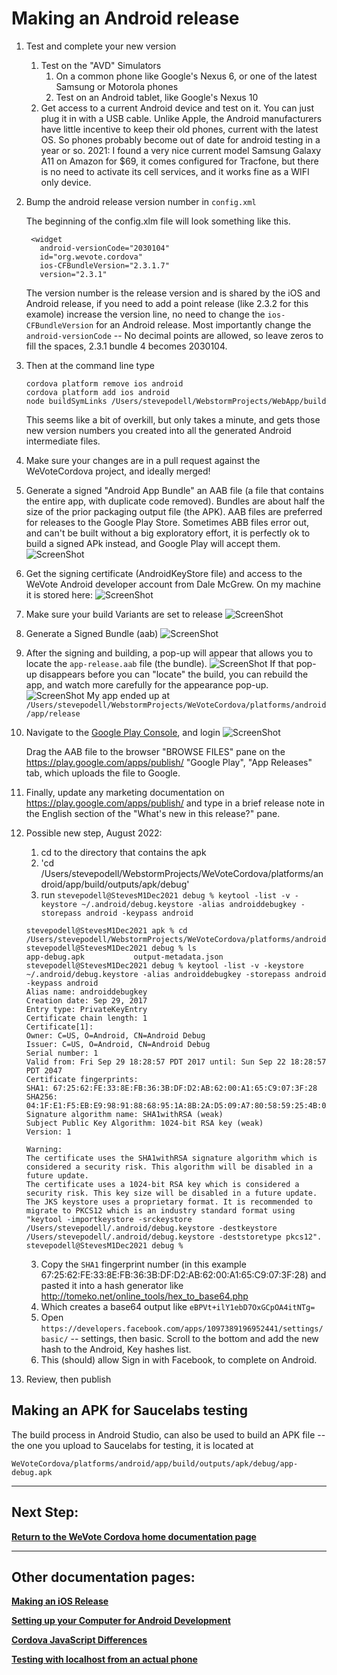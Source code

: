 # Making an Android release

1. Test and complete your new version
    1. Test on the "AVD" Simulators
        1. On a common phone like Google's Nexus 6, or one of the latest Samsung or Motorola phones
        1. Test on an Android tablet, like Google's Nexus 10
    2. Get access to a current Android device and test on it.  You can just plug it in with a USB cable.  Unlike Apple, the Android 
    manufacturers have little incentive to keep their old phones, current with the latest OS.  So phones probably become out of date 
    for android testing in a year or so.  2021:  I found a very nice current model Samsung Galaxy A11 on Amazon for $69, it comes configured for Tracfone, but 
    there is no need to activate its cell services, and it works fine as a WIFI only device.

2. Bump the android release version number in `config.xml`

   The beginning of the config.xlm file will look something like this.
   ```
    <widget
      android-versionCode="2030104"
      id="org.wevote.cordova"
      ios-CFBundleVersion="2.3.1.7"
      version="2.3.1"
   ```
   The version number is the release version and is shared by the iOS and Android release, if you need to add a point release 
   (like 2.3.2 for this examole) increase the version line, no need to change the `ios-CFBundleVersion` for an Android release. 
   Most importantly change the `android-versionCode` -- No decimal points are allowed, so leave zeros to fill the spaces, 2.3.1 bundle 4 becomes 2030104.

3. Then at the command line type
    ```
    cordova platform remove ios android
    cordova platform add ios android
    node buildSymLinks /Users/stevepodell/WebstormProjects/WebApp/build
   ```
   This seems like a bit of overkill, but only takes a minute, and gets those new version numbers you created into all the generated Android intermediate files.

4. Make sure your changes are in a pull request against the WeVoteCordova project, and ideally merged!

5. Generate a signed "Android App Bundle" an AAB file (a file that contains the entire app, with duplicate code removed).  Bundles are about half the
size of the prior packaging output file (the APK).  AAB files are preferred for releases to the Google Play Store.  Sometimes ABB files error out, and can't be built without a big exploratory effort, it is perfectly ok to build a signed APk instead, and Google Play will accept them.
![ScreenShot](images/AndroidReleaseGenerateSignedBundle.png)

6. Get the signing certificate (AndroidKeyStore file) and access to the WeVote Android developer account from Dale McGrew.  On my machine it is stored here:
![ScreenShot](images/AndroidKeyStore.png)

7. Make sure your build Variants are set to release
![ScreenShot](images/ReleaseVariants.png)

8. Generate a Signed Bundle (aab)
![ScreenShot](images/GenerateAbb.png)

9. After the signing and building, a pop-up will appear that allows you to locate the `app-release.aab` file (the bundle).
![ScreenShot](images/AndroidReleaseLocation.png) 
  If that pop-up disappears before you can "locate" the build, you can rebuild the app, and watch more carefully for the appearance pop-up.
![ScreenShot](images/LocationOfAAB.png)
   My app ended up at `/Users/stevepodell/WebstormProjects/WeVoteCordova/platforms/android/app/release`
10. Navigate to the [Google Play Console](https://play.google.com/apps/publish/?account=5667543967745776856#AppListPlace), 
and login
![ScreenShot](images/AndroidReleasePlayGoogleCom.png)
    
     Drag the AAB file to the browser "BROWSE FILES" pane on the https://play.google.com/apps/publish/  "Google Play", "App Releases" tab, which uploads the file to Google.

11. Finally, update any marketing documentation on https://play.google.com/apps/publish/ and type in a brief release note
in the English section of the "What's new in this release?" pane.

12. Possible new step, August 2022:
     1. cd to the directory that contains the apk
     2. 'cd /Users/stevepodell/WebstormProjects/WeVoteCordova/platforms/android/app/build/outputs/apk/debug'
     3. run  `stevepodell@StevesM1Dec2021 debug % keytool -list -v -keystore ~/.android/debug.keystore -alias androiddebugkey -storepass android -keypass android`
     ```
    stevepodell@StevesM1Dec2021 apk % cd /Users/stevepodell/WebstormProjects/WeVoteCordova/platforms/android/app/build/outputs/apk/debug
    stevepodell@StevesM1Dec2021 debug % ls
    app-debug.apk           output-metadata.json
    stevepodell@StevesM1Dec2021 debug % keytool -list -v -keystore ~/.android/debug.keystore -alias androiddebugkey -storepass android -keypass android
    Alias name: androiddebugkey
    Creation date: Sep 29, 2017
    Entry type: PrivateKeyEntry
    Certificate chain length: 1
    Certificate[1]:
    Owner: C=US, O=Android, CN=Android Debug
    Issuer: C=US, O=Android, CN=Android Debug
    Serial number: 1
    Valid from: Fri Sep 29 18:28:57 PDT 2017 until: Sun Sep 22 18:28:57 PDT 2047
    Certificate fingerprints:
    SHA1: 67:25:62:FE:33:8E:FB:36:3B:DF:D2:AB:62:00:A1:65:C9:07:3F:28
    SHA256: 04:1F:E1:F5:EB:E9:98:91:88:68:95:1A:8B:2A:D5:09:A7:80:58:59:25:4B:0A:54:4B:DB:FB:42:0B:1C:26:59
    Signature algorithm name: SHA1withRSA (weak)
    Subject Public Key Algorithm: 1024-bit RSA key (weak)
    Version: 1
    
    Warning:
    The certificate uses the SHA1withRSA signature algorithm which is considered a security risk. This algorithm will be disabled in a future update.
    The certificate uses a 1024-bit RSA key which is considered a security risk. This key size will be disabled in a future update.
    The JKS keystore uses a proprietary format. It is recommended to migrate to PKCS12 which is an industry standard format using "keytool -importkeystore -srckeystore /Users/stevepodell/.android/debug.keystore -destkeystore /Users/stevepodell/.android/debug.keystore -deststoretype pkcs12".
    stevepodell@StevesM1Dec2021 debug %
    ```
    3. Copy the `SHA1` fingerprint number (in this example 67:25:62:FE:33:8E:FB:36:3B:DF:D2:AB:62:00:A1:65:C9:07:3F:28)
    and pasted it into a hash generator like http://tomeko.net/online_tools/hex_to_base64.php
    4. Which creates a base64 output like `eBPVt+ilY1ebD7OxGCpOA4itNTg=`
    5. Open `https://developers.facebook.com/apps/1097389196952441/settings/basic/` -- settings, then basic.  Scroll to the bottom and add the new
    hash to the Android, Key hashes list.
    6. This (should) allow Sign in with Facebook, to complete on Android.

13. Review, then publish

## Making an APK for Saucelabs testing

The build process in Android Studio, can also be used to build an APK file -- the one you upload to Saucelabs for testing,
it is located at 

    WeVoteCordova/platforms/android/app/build/outputs/apk/debug/app-debug.apk

----------
## Next Step:

**[Return to the WeVote Cordova home documentation page ](/README.md)**

----------
## Other documentation pages:


**[Making an iOS Release](MakingAniOSrelease.md)**

**[Setting up your Computer for Android Development](AndroidSetup.md)**

**[Cordova JavaScript Differences](CordovaJavaScriptDifferences.md)**

**[Testing with localhost from an actual phone](TestingWithLocalHostFromPhone.md)**


